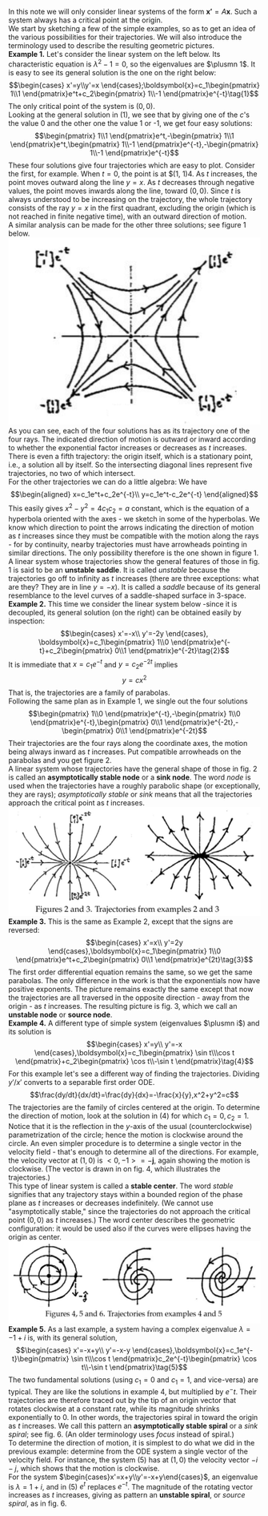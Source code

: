 In this note we will only consider linear systems of the form $\boldsymbol{x'} = A\boldsymbol{x}$. Such a system always has a critical point at the origin.  
We start by sketching a few of the simple examples, so as to get an idea of the various possibilities for their trajectories. We will also introduce the terminology used to describe the resulting geometric pictures.  
**Example 1.** Let's consider the linear system on the left below. Its characteristic equation is $\lambda^2 - 1 = 0$, so the eigenvalues are $\plusmn 1$. It is easy to see its general solution is the one on the right below:
$$\begin{cases}
x'=y\\y'=x
\end{cases};\boldsymbol{x}=c_1\begin{pmatrix}
1\\1
\end{pmatrix}e^t+c_2\begin{pmatrix}
1\\-1
\end{pmatrix}e^{-t}\tag{1}$$
The only critical point of the system is $(0, 0)$.  
Looking at the general solution in $(1)$, we see that by giving one of the $c$'s the value 0 and the other one the value 1 or -1, we get four easy solutions:
$$\begin{pmatrix}
1\\1
\end{pmatrix}e^t,-\begin{pmatrix}
1\\1
\end{pmatrix}e^t,\begin{pmatrix}
1\\-1
\end{pmatrix}e^{-t},-\begin{pmatrix}
1\\-1
\end{pmatrix}e^{-t}$$
These four solutions give four trajectories which are easy to plot. Consider the first, for example. When $t = 0$, the point is at $(1, 1)4. As $t$ increases, the point moves outward along the line $y = x$. As $t$ decreases through negative values, the point moves inwards along the line, toward $(0, 0)$. Since $t$ is always understood to be increasing on the trajectory, the whole trajectory consists of the ray $y = x$ in the first quadrant, excluding the origin (which is not reached in finite negative time), with an outward direction of motion.  
A similar analysis can be made for the other three solutions; see figure 1 below.  
![](pic350301.png)  
As you can see, each of the four solutions has as its trajectory one of the four rays. The indicated direction of motion is outward or inward according to whether the exponential factor increases or decreases as $t$ increases. There is even a fifth trajectory: the origin itself, which is a stationary point, i.e., a solution all by itself. So the intersecting diagonal lines represent five trajectories, no two of which intersect.  
For the other trajectories we can do a little algebra: We have
$$\begin{aligned}
x=c_1e^t+c_2e^{-t}\\
y=c_1e^t-c_2e^{-t}
\end{aligned}$$
This easily gives $x^2 - y^2 = 4c_1c_2 = a$ constant, which is the equation of a hyperbola oriented with the axes - we sketch in some of the hyperbolas. We know which direction to point the arrows indicating the direction of motion as $t$ increases since they must be compatible with the motion along the rays - for by continuity, nearby trajectories must have arrowheads pointing in similar directions. The only possibility therefore is the one shown in figure 1.  
A linear system whose trajectories show the general features of those in fig. 1 is said to be an **unstable saddle**. It is called *unstable* because the trajectories go off to infinity as $t$ increases (there are three exceptions: what are they? They are in line $y=-x$). It is called a *saddle* because of its general resemblance to the level curves of a saddle-shaped surface in 3-space.  
**Example 2.** This time we consider the linear system below -since it is decoupled, its general solution (on the right) can be obtained easily by inspection:
$$\begin{cases}
x'=-x\\
y'=-2y
\end{cases}, \boldsymbol{x}=c_1\begin{pmatrix}
1\\0
\end{pmatrix}e^{-t}+c_2\begin{pmatrix}
0\\1
\end{pmatrix}e^{-2t}\tag{2}$$
It is immediate that $x=c_1e^{-t}$ and $y=c_2e^{-2t}$ implies
$$y=cx^2$$
That is, the trajectories are a family of parabolas.  
Following the same plan as in Example 1, we single out the four solutions
$$\begin{pmatrix}
1\\0
\end{pmatrix}e^{-t},-\begin{pmatrix}
1\\0
\end{pmatrix}e^{-t},\begin{pmatrix}
0\\1
\end{pmatrix}e^{-2t},-\begin{pmatrix}
0\\1
\end{pmatrix}e^{-2t}$$
Their trajectories are the four rays along the coordinate axes, the motion being always inward as $t$ increases. Put compatible arrowheads on the parabolas and you get figure 2.  
A linear system whose trajectories have the general shape of those in fig. 2 is called an **asymptotically stable node** or a **sink node**. The word *node* is used when the trajectories have a roughly parabolic shape (or exceptionally, they are rays); *asymptotically stable* or *sink* means that all the trajectories approach the critical point as $t$ increases.  
![](pic350302.png)  
**Example 3.** This is the same as Example 2, except that the signs are reversed:
$$\begin{cases}
x'=x\\
y'=2y
\end{cases},\boldsymbol{x}=c_1\begin{pmatrix}
1\\0
\end{pmatrix}e^t+c_2\begin{pmatrix}
0\\1
\end{pmatrix}e^{2t}\tag{3}$$
The first order differential equation remains the same, so we get the same parabolas. The only difference in the work is that the exponentials now have positive exponents. The picture remains exactly the same except that now the trajectories are all traversed in the opposite direction - away from the origin - as $t$ increases. The resulting picture is fig. 3, which we call an **unstable node** or **source node**.  
**Example 4.** A different type of simple system (eigenvalues $\plusmn i$) and its solution is
$$\begin{cases}
x'=y\\
y'=-x
\end{cases},\boldsymbol{x}=c_1\begin{pmatrix}
\sin t\\\cos t
\end{pmatrix}+c_2\begin{pmatrix}
\cos t\\-\sin t
\end{pmatrix}\tag{4}$$
For this example let's see a different way of finding the trajectories. Dividing $y'/x'$ converts to a separable first order ODE.
$$\frac{dy/dt}{dx/dt}=\frac{dy}{dx}=-\frac{x}{y},x^2+y^2=c$$
The trajectories are the family of circles centered at the origin. To determine the direction of motion, look at the solution in $(4)$ for which $c_1 = 0, c_2 = 1$. Notice that it is the reflection in the $y$-axis of the usual (counterclockwise) parametrization of the circle; hence the motion is clockwise around the circle. An even simpler procedure is to determine a single vector in the velocity field - that's enough to determine all of the directions. For example, the velocity vector at $(1, 0)$ is $< 0, -1 >= -\boldsymbol{j}$, again showing the motion is clockwise. (The vector is drawn in on fig. 4, which illustrates the trajectories.)  
This type of linear system is called a **stable center**. The word *stable* signifies that any trajectory stays within a bounded region of the phase plane as $t$ increases or decreases indefinitely. (We cannot use "asymptotically stable," since the trajectories do not approach the critical point $(0, 0)$ as $t$ increases.) The word center describes the geometric configuration: it would be used also if the curves were ellipses having the origin as center.  
![](pic350303.png)  
**Example 5.** As a last example, a system having a complex eigenvalue $\lambda = -1 + i$ is, with its general solution,
$$\begin{cases}
x'=-x+y\\
y'=-x-y
\end{cases},\boldsymbol{x}=c_1e^{-t}\begin{pmatrix}
\sin t\\\cos t
\end{pmatrix}c_2e^{-t}\begin{pmatrix}
\cos t\\-\sin t
\end{pmatrix}\tag{5}$$
The two fundamental solutions (using $c_1 = 0$ and $c_1 = 1$, and vice-versa) are typical. They are like the solutions in example 4, but multiplied by $e^-t$. Their trajectories are therefore traced out by the tip of an origin vector that rotates clockwise at a constant rate, while its magnitude shrinks exponentially to 0. In other words, the trajectories spiral in toward the origin as $t$ increases. We call this pattern an **asymptotically stable spiral** or a *sink spiral*; see fig. 6. (An older terminology uses *focus* instead of spiral.)  
To determine the direction of motion, it is simplest to do what we did in the previous example: determine from the ODE system a single vector of the velocity field. For instance, the system $(5)$ has at $(1, 0)$ the velocity vector $-i - j$, which shows that the motion is clockwise.  
For the system $\begin{cases}x'=x+y\\y'=-x+y\end{cases}$,  an eigenvalue is $\lambda = 1 + i$, and in $(5)$ $e^t$ replaces $e^{-t}$. The magnitude of the rotating vector increases as $t$ increases, giving as pattern an **unstable spiral**, or *source spiral*, as in fig. 6.
